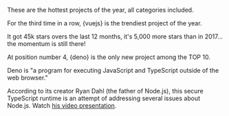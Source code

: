 These are the hottest projects of the year, all categories included.

For the third time in a row, {vuejs} is the trendiest project of the year.

It got 45k stars overs the last 12 months, it's 5,000 more stars than in 2017... the momentum is still there!

At position number 4, {deno} is the only new project among the TOP 10.

Deno is "a program for executing JavaScript and TypeScript outside of the web browser."

According to its creator Ryan Dahl (the father of Node.js), this secure TypeScript runtime is an attempt of addressing several issues about Node.js. Watch [his video presentation](https://www.youtube.com/watch?v=M3BM9TB-8yA).

